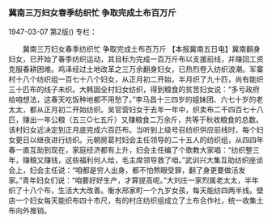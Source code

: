 ### 冀南三万妇女春季纺织忙  争取完成土布百万斤

1947-03-07
第2版()
专栏：

　　冀南三万妇女春季纺织忙
    争取完成土布百万斤
    【本报冀南五日电】冀南翻身妇女，已开始了春季纺织运动，其目标为完成一百万斤布以支援前线，并赚回工资克服春耕困难。鸡泽经过土地改革之三万余翻身妇女，已热烈卷入纺织浪潮。军寨村十八个纺织组一百七十八个妇女，从正月初二开始，半月织了九十匹，尚有能织三十匹布的线子未织。大韩固全村妇女纺织，得到粮食的贫苦妇女说：“多亏政府给咱想法，这春天吃饭种地都不用愁了。”李马昌十三四岁的姐妹团、六七十岁的老太太，都从正月初二开始纺织。吴官营妇女于去年一年中，织卖布二千四百七十八匹，赚出一年公粮（五三○七五斤）又赚粮食二万余斤，共等于秋收粮食的总数。该村妇女近决定到正月底完成六百匹布。当听到上级号召纺织供应前线时，每个妇女更日以继夜进行纺织。元朝房葛村妇会主任领导的二十五人的纺织组，从四四年春一直互助到现在，家庭经济都有上升，妇会主任编了个歌教大家唱：“纺织整三年，赚粮又赚钱，这些福利何人给，毛主席领导救了咱。”武训兴大集互助纺织座谈会上，妇会主任说：“咱都是穷人出身，都不怕熬眼受罪，翻了身更要做活发家。”青年妇女们说：“咱要好好生产，才算提高呢。”大刘庄一家烈属老太太，半年织了十八个布，生活大大改善。衡水邢家町一个九岁女孩，每天能纺四两半线。壁店一个妇女每天能织布四十市尺，有的村庄纺织组成立了土布合作社，统一收集土布向外推销。
